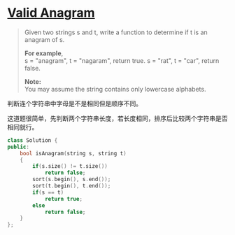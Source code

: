 # [Valid Anagram][1]
> Given two strings s and t, write a function to determine if t is an anagram of s.  
> 
> **For example**,  
> s = "anagram", t = "nagaram", return true. 
> s = "rat", t = "car", return false.  
> 
> **Note:**  
> You may assume the string contains only lowercase alphabets.

判断连个字符串中字母是不是相同但是顺序不同。  

这道题很简单，先判断两个字符串长度，若长度相同，排序后比较两个字符串是否相同就行。  
```cpp
class Solution {
public:
    bool isAnagram(string s, string t) 
    {
        if(s.size() != t.size())
            return false;
        sort(s.begin(), s.end());
        sort(t.begin(), t.end());
        if(s == t)
            return true;
        else
            return false;    
    }
};
```

[1]:https://leetcode.com/problems/valid-anagram/description/
